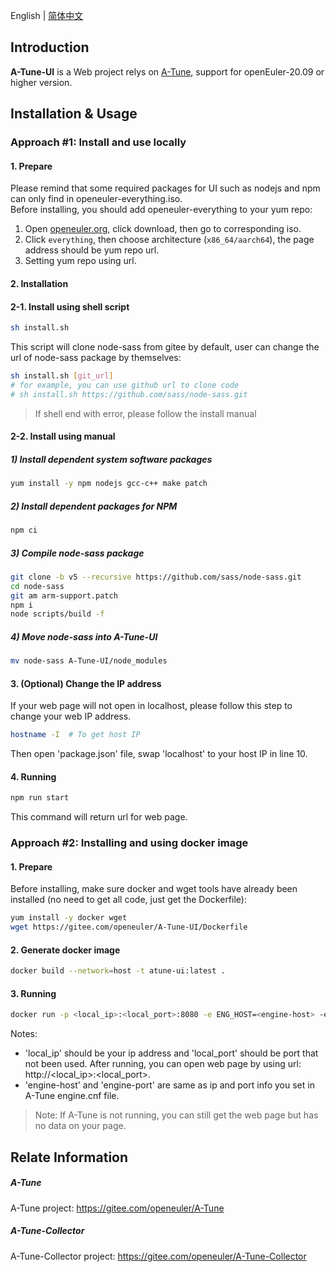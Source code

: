 English | [简体中文](./README.md)

## Introduction

**A-Tune-UI** is a Web project relys on [A-Tune](https://gitee.com/openeuler/A-Tune), support for openEuler-20.09 or higher version.



## Installation & Usage

### Approach #1: Install and use locally

#### 1. Prepare

Please remind that some required packages for UI such as nodejs and npm can only find in openeuler-everything.iso.  
Before installing, you should add openeuler-everything to your yum repo:  

1. Open [openeuler.org](https://openeuler.org/en/), click download, then go to corresponding iso.   
2. Click `everything`, then choose architecture (`x86_64/aarch64`), the page address should be yum repo url.  
3. Setting yum repo using url.  

#### 2. Installation

#### 2-1. Install using shell script

```bash
sh install.sh
```

This script will clone node-sass from gitee by default, user can change the url of node-sass package by themselves:
```bash
sh install.sh [git_url]
# for example, you can use github url to clone code
# sh install.sh https://github.com/sass/node-sass.git
```

> If shell end with error, please follow the install manual


#### 2-2. Install using manual 

##### 1) Install dependent system software packages

```bash
yum install -y npm nodejs gcc-c++ make patch
```

##### 2) Install dependent packages for NPM

```bash
npm ci
```
##### 3) Compile node-sass package

```bash
git clone -b v5 --recursive https://github.com/sass/node-sass.git
cd node-sass
git am arm-support.patch
npm i
node scripts/build -f
```

##### 4) Move node-sass into A-Tune-UI

```bash
mv node-sass A-Tune-UI/node_modules
```

#### 3. (Optional) Change the IP address

If your web page will not open in localhost, please follow this step to change your web IP address.

```bash
hostname -I  # To get host IP
```
Then open 'package.json' file, swap 'localhost' to your host IP in line 10.

#### 4. Running

```bash
npm run start
```
This command will return url for web page.


### Approach #2: Installing and using docker image

#### 1. Prepare

Before installing, make sure docker and wget tools have already been installed (no need to get all code, just get the Dockerfile):
```bash
yum install -y docker wget
wget https://gitee.com/openeuler/A-Tune-UI/Dockerfile
```

#### 2. Generate docker image

```bash
docker build --network=host -t atune-ui:latest .
```

#### 3. Running

```bash
docker run -p <local_ip>:<local_port>:8080 -e ENG_HOST=<engine-host> -e ENG_PORT=<engine-port> atune-ui
```

Notes:
- 'local_ip' should be your ip address and 'local_port' should be port that not been used. After running, you can open web page by using url: http://<local_ip>:<local_port>.
- 'engine-host' and 'engine-port' are same as ip and port info you set in A-Tune engine.cnf file.

> Note: If A-Tune is not running, you can still get the web page but has no data on your page.


## Relate Information

##### A-Tune
A-Tune project: https://gitee.com/openeuler/A-Tune

##### A-Tune-Collector
A-Tune-Collector project: https://gitee.com/openeuler/A-Tune-Collector